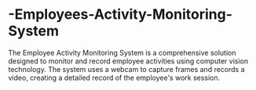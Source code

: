 # -Employees-Activity-Monitoring-System
The Employee Activity Monitoring System is a comprehensive solution designed to monitor and record employee activities using computer vision technology. The system uses a webcam to capture frames and records a video, creating a detailed record of the employee's work session.
